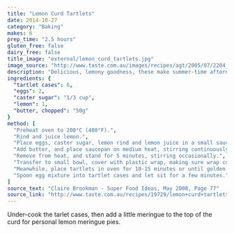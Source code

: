 ```yaml
---
title: "Lemon Curd Tartlets"
date: 2014-10-27
category: "Baking"
makes: 6
prep_time: "2.5 hours"
gluten_free: false
dairy_free: false
title_image: "external/lemon_curd_tartlets.jpg"
image_source: "http://www.taste.com.au/images/recipes/agt/2005/07/2204_l.jpg"
description: "Delicious, lemony goodness, these make summer-time afternoon teas awesome."
ingredients: {
  "tartlet cases": 6,
  "eggs": 2,
  "caster sugar": "1/3 cup",
  "lemon": 1,
  "butter, chopped": "50g"
}
method: [
  "Preheat oven to 200°C (400°F).",
  "Rind and juice lemon.",
  "Place eggs, caster sugar, lemon rind and lemon juice in a small saucepan. Whisk until mixed well.",
  "Add butter, and place saucepan on medium heat, stirring continuously until mixture thickens (coats back of spoon).",
  "Remove from heat, and stand for 5 minutes, stirring occasionally.",
  "Transfer to small bowl, cover with plastic wrap, making sure wrap covers and touches surface. Place in fridge to cool completely.",
  "Meanwhile, place tartlets in oven for 10-15 minutes or until golden on edge. Allow to cool completely.",
  "Spoon egg mixture into tartlet cases and let sit for a few minutes."
]
source_text: "Claire Brookman - Super Food Ideas, May 2008, Page 77"
source_link: "http://www.taste.com.au/recipes/19729/lemon+curd+tartlets"
---
```

Under-cook the tarlet cases, then add a little meringue to the top of the curd
for personal lemon meringue pies.
